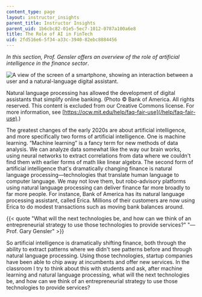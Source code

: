 ```yaml
---
content_type: page
layout: instructor_insights
parent_title: Instructor Insights
parent_uid: 1b6cbc82-01e5-5ec7-1012-0787a100a6e8
title: The Role of AI in FinTech
uid: 2fd516e6-5f34-a33c-3940-82ebc8884456
---
```


_In this section, Prof. Gensler offers an overview of the role of artificial intelligence in the finance sector_.

![A view of the screen of a smartphone, showing an interaction between a user and a natural-language digital assistant.](BASEURL_PLACEHOLDER/resources/capture)

Natural language processing has allowed the development of digital assistants that simplify online banking. (Photo © Bank of America. All rights reserved. This content is excluded from our Creative Commons license. For more information, see [https://ocw.mit.edu/help/faq-fair-use](/help/faq-fair-use).)

The greatest changes of the early 2020s are about artificial intelligence, and more specifically two forms of artificial intelligence. One is machine learning. “Machine learning” is a fancy term for new methods of data analysis. We can analyze data somewhat like the way our brain works, using neural networks to extract correlations from data where we couldn't find them with earlier forms of math like linear algebra. The second form of artificial intelligence that's dramatically changing finance is natural language processing—technologies that translate human language to computer language. We may not love them, but robo-advisory platforms using natural language processing can deliver finance far more broadly to far more people. For instance, Bank of America has its natural language processing assistant, called Erica. Millions of their customers are now using Erica to do modest transactions such as moving bank balances around.

{{< quote "What will the next technologies be, and how can we think of an entrepreneurial strategy to use those technologies to provide services?" "— Prof. Gary Gensler" >}}

So artificial intelligence is dramatically shifting finance, both through the ability to extract patterns where we didn't see patterns before and through natural language processing. Using those technologies, startup companies have been able to chip away at incumbents and offer new services. In the classroom I try to think about this with students and ask, after machine learning and natural language processing, what will the next technologies be, and how can we think of an entrepreneurial strategy to use those technologies to provide services?